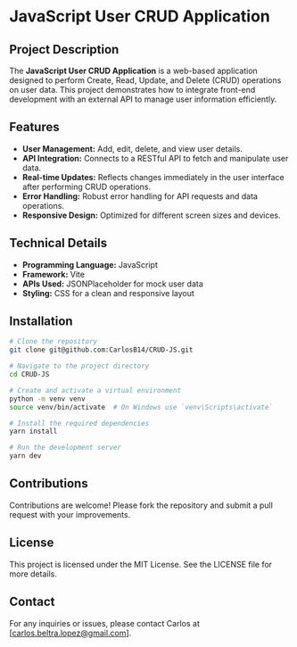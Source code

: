 # JavaScript User CRUD Application

## Project Description

The **JavaScript User CRUD Application** is a web-based application designed to perform Create, Read, Update, and Delete (CRUD) operations on user data. This project demonstrates how to integrate front-end development with an external API to manage user information efficiently.

## Features

- **User Management:** Add, edit, delete, and view user details.
- **API Integration:** Connects to a RESTful API to fetch and manipulate user data.
- **Real-time Updates:** Reflects changes immediately in the user interface after performing CRUD operations.
- **Error Handling:** Robust error handling for API requests and data operations.
- **Responsive Design:** Optimized for different screen sizes and devices.

## Technical Details

- **Programming Language:** JavaScript
- **Framework:** Vite
- **APIs Used:** JSONPlaceholder for mock user data
- **Styling:** CSS for a clean and responsive layout

## Installation

```sh
# Clone the repository
git clone git@github.com:CarlosB14/CRUD-JS.git

# Navigate to the project directory
cd CRUD-JS

# Create and activate a virtual environment
python -m venv venv
source venv/bin/activate  # On Windows use `venv\Scripts\activate`

# Install the required dependencies
yarn install

# Run the development server
yarn dev
```

## **Contributions**
Contributions are welcome! Please fork the repository and submit a pull request with your improvements.

## **License**
This project is licensed under the MIT License. See the LICENSE file for more details.

## **Contact**
For any inquiries or issues, please contact Carlos at [carlos.beltra.lopez@gmail.com].

